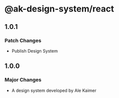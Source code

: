# @ak-design-system/react

## 1.0.1

### Patch Changes

- Publish Design System

## 1.0.0

### Major Changes

- A design system developed by Ale Kaimer
